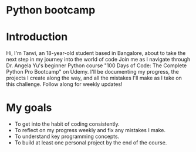 # Python bootcamp

# Introduction 
Hi, I'm Tanvi, an 18-year-old student based in Bangalore, about to take the next step in my journey into the world of code
Join me as I navigate through Dr. Angela Yu's beginner Python course "100 Days of Code: The Complete Python Pro Bootcamp" on Udemy. I'll be documenting my progress, the projects I create along the way, and all the mistakes I'll make as I take on this challenge.
Follow along for weekly updates!

# My goals
+ To get into the habit of coding consistently.
+ To reflect on my progress weekly and fix any mistakes I make.
+ To understand key programming concepts.
+ To build at least one personal project by the end of the course.
